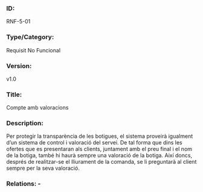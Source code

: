 ### ID:
RNF-5-01
### Type/Category:
Requisit No Funcional
### Version:
v1.0
### Title:
Compte amb valoracions
### Description:
Per protegir la transparència de les botigues, el sistema proveirà igualment d’un sistema de control i valoració del servei. De tal forma que dins les ofertes que es presentaran als clients, juntament amb el preu final i el nom de la botiga, també hi haurà sempre una valoració de la botiga. Així doncs, després de realitzar-se el lliurament de la comanda, se li preguntarà al client sempre per la seva valoració.
### Relations: -
